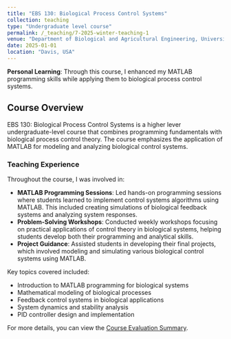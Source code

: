 ```yaml
---
title: "EBS 130: Biological Process Control Systems"
collection: teaching
type: "Undergraduate level course"
permalink: /_teaching/7-2025-winter-teaching-1
venue: "Department of Biological and Agricultural Engineering, University of California Davis"
date: 2025-01-01
location: "Davis, USA"
---
```


**Personal Learning**: Through this course, I enhanced my MATLAB programming skills while applying them to biological process control systems. 

## Course Overview

EBS 130: Biological Process Control Systems is a higher lever undergraduate-level course that combines programming fundamentals with biological process control theory. The course emphasizes the application of MATLAB for modeling and analyzing biological control systems.

### Teaching Experience

Throughout the course, I was involved in:

- **MATLAB Programming Sessions**: Led hands-on programming sessions where students learned to implement control systems algorithms using MATLAB. This included creating simulations of biological feedback systems and analyzing system responses.
- **Problem-Solving Workshops**: Conducted weekly workshops focusing on practical applications of control theory in biological systems, helping students develop both their programming and analytical skills.
- **Project Guidance**: Assisted students in developing their final projects, which involved modeling and simulating various biological control systems using MATLAB.

Key topics covered included:
- Introduction to MATLAB programming for biological systems
- Mathematical modeling of biological processes
- Feedback control systems in biological applications
- System dynamics and stability analysis
- PID controller design and implementation

For more details, you can view the [Course Evaluation Summary](/files/ebs130_winter_2025.pdf).